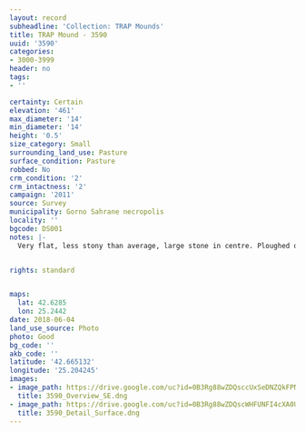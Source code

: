 ```yaml
---
layout: record
subheadline: 'Collection: TRAP Mounds'
title: TRAP Mound - 3590
uuid: '3590'
categories:
- 3000-3999
header: no
tags:
- ''

certainty: Certain
elevation: '461'
max_diameter: '14'
min_diameter: '14'
height: '0.5'
size_category: Small
surrounding_land_use: Pasture
surface_condition: Pasture
robbed: No
crm_condition: '2'
crm_intactness: '2'
campaign: '2011'
source: Survey
municipality: Gorno Sahrane necropolis
locality: ''
bgcode: DS001
notes: |-
  Very flat, less stony than average, large stone in centre. Ploughed over, badly eroded.


rights: standard


maps:
  lat: 42.6285
  lon: 25.2442
date: 2018-06-04
land_use_source: Photo
photo: Good
bg_code: ''
akb_code: ''
latitude: '42.665132'
longitude: '25.204245'
images:
- image_path: https://drive.google.com/uc?id=0B3Rg88wZDQsccUxSeDNZQkFPNUU
  title: 3590_Overview_SE.dng
- image_path: https://drive.google.com/uc?id=0B3Rg88wZDQscWHFUNFI4cXA0Ujg
  title: 3590_Detail_Surface.dng
---
```


